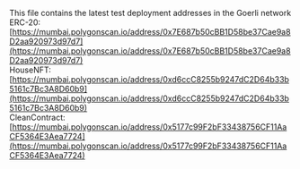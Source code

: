 This file contains the latest test deployment addresses in the Goerli network<br/>ERC-20: [https://mumbai.polygonscan.io/address/0x7E687b50cBB1D58be37Cae9a8D2aa920973d97d7](https://mumbai.polygonscan.io/address/0x7E687b50cBB1D58be37Cae9a8D2aa920973d97d7)<br/>HouseNFT: [https://mumbai.polygonscan.io/address/0xd6ccC8255b9247dC2D64b33b5161c7Bc3A8D60b9](https://mumbai.polygonscan.io/address/0xd6ccC8255b9247dC2D64b33b5161c7Bc3A8D60b9)<br/>CleanContract: [https://mumbai.polygonscan.io/address/0x5177c99F2bF33438756CF11AaCF5364E3Aea7724](https://mumbai.polygonscan.io/address/0x5177c99F2bF33438756CF11AaCF5364E3Aea7724)<br/>